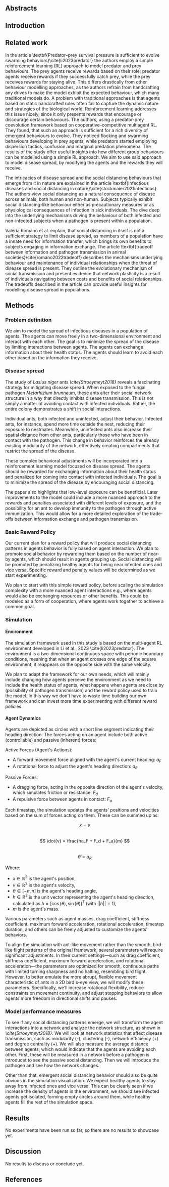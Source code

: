 
## Abstracts

## Introduction

## Related work

In the article \textbf{Predator–prey survival pressure is sufficient to evolve swarming behaviors}\cite{li2023predator} the authors employ a simple reinforcement learning (RL) approach to model predator and prey behaviours. The prey agents receive rewards based on their role; predator agents receive rewards if they successfully catch prey, while the prey receives rewards for staying alive. This differs drastically from other behaviour modelling approaches, as the authors refrain from handcrafting any drives to make the model exhibit the expected behaviour, which many traditional models do. A problem with traditional approaches is that agents based on static handcrafted rules often fail to capture the dynamic nature and strategies of the biological world. Reinforcement learning addresses this issue nicely, since it only presents rewards that encourage or discourage certain behaviours. The authors, using a predator-prey coevolution framework based on cooperative–competitive multiagent RL. They found, that such an approach is sufficient for a rich diversity of emergent behaviours to evolve. They noticed flocking and swarming behaviours developing in prey agents, while predators started employing dispersion tactics, confusion and marginal predation phenomena. The results of the study offer useful insights into how different group behaviours can be modelled using a simple RL approach. We aim to use said approach to model disease spread, by modifying the agents and the rewards they will receive.

The intricacies of disease spread and the social distancing behaviours that emerge from it in nature are explained in the article \textbf{Infectious diseases and social distancing in nature}\cite{stockmaier2021infectious}. The authors view social distancing as a natural consequence of disease across animals, both human and non-human. Subjects typically exhibit social distancing-like behaviour either as precautionary measures or as physiological consequences of infection in sick individuals. The dive deep into the underlying mechanisms driving the behaviour of both infected and non-infected subjects when a pathogen is present within a population.

Valéria Romano et al. explain, that social distancing in itself is not a sufficient strategy to limit disease spread, as members of a population have a innate need for information transfer, which brings its own benefits to subjects engaging in information exchange. The article \textbf{tradeoff between information and pathogen transmission in animal societies}\cite{romano2022tradeoff} describes the mechanisms underlying behaviour and maintenance of individual relationships when the threat of disease spread is present. They outline the evolutionary mechanism of social transmission and present evidence that network plasticity is a result of individuals navigating between costs and benefits of social relationships. The tradeoffs described in the article can provide useful insights for modelling disease spread in populations.

## Methods

### Problem definition
We aim to model the spread of infectious diseases in a population of agents. The agents can move freely in a two-dimensional environment and interact with each other. The goal is to minimize the spread of the disease by limiting interactions between agents. The agents can exchange information about their health status. The agents should learn to avoid each other based on the information they receive.

### Disease spread
The study of *Lasius niger* ants *\cite{Stroeymeyt2018}* reveals a fascinating strategy for mitigating disease spread. When exposed to the fungal pathogen *Metarhizium brunneum*, these ants alter their social network structure in a way that directly inhibits disease transmission. This is not simply a matter of avoiding contact with infected individuals. Rather, the entire colony demonstrates a shift in social interactions.

Individual ants, both infected and uninfected, adjust their behavior. Infected ants, for instance, spend more time outside the nest, reducing their exposure to nestmates. Meanwhile, uninfected ants also increase their spatial distance from other ants, particularly those who have been in contact with the pathogen. This change in behavior reinforces the already existing modularity of the network, effectively creating compartments that restrict the spread of the disease.

These complex behavioral adjustments will be incorporated into a reinforcement learning model focused on disease spread. The agents should be rewarded for exchanging information about their health status and penalized for coming into contact with infected individuals. The goal is to minimize the spread of the disease by encouraging social distancing.

The paper also highlights that low-level exposure can be beneficial. Later improvements to the model could include a more nuanced approach to the rewards and penalties associated with different levels of exposure, and the possibility for an ant to develop immunity to the pathogen through active immunization. This would allow for a more detailed exploration of the trade-offs between information exchange and pathogen transmission.

### Basic Reward Policy
Our current plan for a reward policy that will produce social distancing patterns in agents behavior is fully based on agent interaction. We plan to promote social behavior by rewarding them based on the number of near-by agents, which should result in agents grouping up. Social distancing will be promoted by penalizing healthy agents for being near infected ones and vice versa. Specific reward and penalty values will be determined as we start experimenting.

We plan to start with this simple reward policy, before scaling the simulation complexity with a more nuanced agent interactions e.g., where agents would also be exchanging resources or other benefits. This could be modeled as a form of cooperation, where agents work together to achieve a common goal.
### Simulation  

#### Environment
The simulation framework used in this study is based on the multi-agent RL environment developed in Li et al., 2023 \cite{li2023predator}. The environment is a two-dimensional continuous space with periodic boundary conditions, meaning that when an agent crosses one edge of the square environment, it reappears on the opposite side with the same velocity.

We plan to adapt the framework for our own needs, which will mainly include changing how agents perceive the environment as we need to include the health status of agents, what happens when agents are close by (possibility of pathogen transmission) and the reward policy used to train the model. In this way we don't have to waste time building our own framework and can invest more time experimenting with different reward policies.
#### Agent Dynamics
Agents are depicted as circles with a short line segment indicating their heading direction. The forces acting on an agent include both active (controllable) and passive (inherent) forces:

Active Forces (Agent's Actions):
- A forward movement force aligned with the agent's current heading: $a_F$
- A rotational force to adjust the agent's heading direction: $a_R$

Passive Forces:
- A dragging force, acting in the opposite direction of the agent's velocity, which simulates friction or resistance: $F_d$
- A repulsive force between agents in contact: $F_a$

Each timestep, the simulation updates the agents' positions and velocities based on the sum of forces acting on them. These can be summed up as:

$$ \dot{x} = v $$  
$$ \dot{v} = \frac{ha_F + F_d + F_a}{m} $$  
$$ \dot{\theta} = a_R $$  

Where:
- $x \in \mathbb{R}^2$ is the agent's position,
- $v \in \mathbb{R}^2$ is the agent's velocity,
- $\theta \in [-\pi, \pi]$ is the agent's heading angle,
- $h \in \mathbb{R}^2$ is the unit vector representing the agent's heading direction, calculated as $h = [\cos(\theta), \sin(\theta)]^T$ (with $||h|| = 1$),
- $m$ is the agent's mass.

Various parameters such as agent masses, drag coefficient, stiffness coefficient, maximum forward acceleration, rotational acceleration, timestep duration, and others can be freely adjusted to customize the agents' behaviors.

To align the simulation with ant-like movement rather than the smooth, bird-like flight patterns of the original framework, several parameters will require significant adjustments. In their current settings—such as drag coefficient, stiffness coefficient, maximum forward acceleration, and rotational acceleration—the parameters are optimized for smooth, continuous paths with limited turning sharpness and no halting, resembling bird flight. However, to better emulate the more abrupt, flexible movement characteristic of ants in a 2D bird's-eye view, we will modify these parameters. Specifically, we’ll increase rotational flexibility, reduce constraints on movement continuity, and adjust stopping behaviors to allow agents more freedom in directional shifts and pauses.

### Model performance measures
To see if any social distancing patterns emerge, we will transform the agent interactions into a network and analyze the network structure, as shown in *\cite{Stroeymeyt2018}*. We will look at network statistics that affect disease transmission, such as modularity (-), clustering (-), network efficiency (+) and degree centrality (+). We will also measure the average distance between agents, which would indicate that the agents are avoiding each other. First, these will be measured in a network before a pathogen is introducet to see the passive social distancing. Then we will introduce the pathogen and see how the network changes.

Other than that, emergent social distancing behavior should also be quite obvious in the simulation visualization. We expect healthy agents to stay away from infected ones and vice versa. This can be clearly seen if we increase the density of agents in the environment, we should see infected agents get isolated, forming empty circles around them, while healthy agents fill the rest of the simulation space.

## Results
No experiments have been run so far, so there are no results to showcase yet.

## Discussion
No results to discuss or conclude yet.

## References
